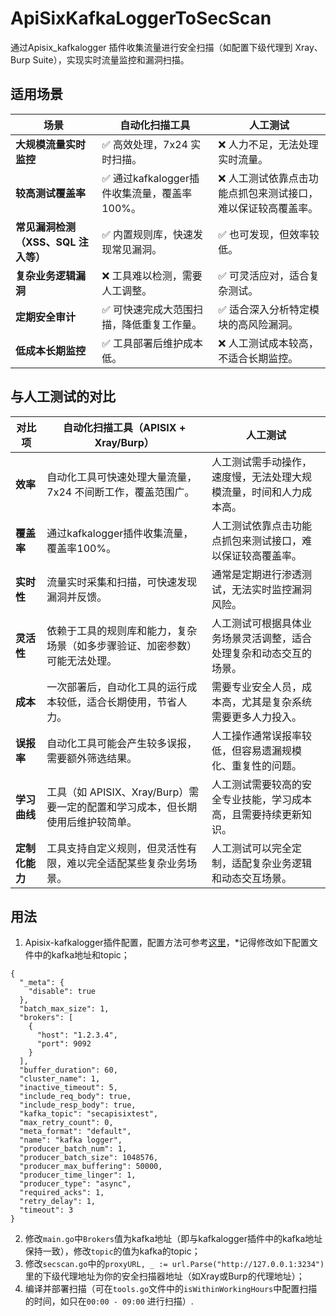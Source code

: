 # ApiSixKafkaLoggerToSecScan
通过Apisix_kafkalogger 插件收集流量进行安全扫描（如配置下级代理到 Xray、Burp Suite），实现实时流量监控和漏洞扫描。
## 适用场景
| **场景**                   | **自动化扫描工具**                  | **人工测试**                    |
|----------------------------|------------------------------------|---------------------------------|
| **大规模流量实时监控**         | ✅ 高效处理，7x24 实时扫描。            | ❌ 人力不足，无法处理实时流量。       |
| **较高测试覆盖率**         | ✅ 通过kafkalogger插件收集流量，覆盖率100%。           | ❌ 人工测试依靠点击功能点抓包来测试接口，难以保证较高覆盖率。      |
| **常见漏洞检测（XSS、SQL 注入等）** | ✅ 内置规则库，快速发现常见漏洞。         | ✅ 也可发现，但效率较低。             |
| **复杂业务逻辑漏洞**            | ❌ 工具难以检测，需要人工调整。            | ✅ 可灵活应对，适合复杂测试。         |
| **定期安全审计**              | ✅ 可快速完成大范围扫描，降低重复工作量。     | ✅ 适合深入分析特定模块的高风险漏洞。 |
| **低成本长期监控**            | ✅ 工具部署后维护成本低。                 | ❌ 人工测试成本较高，不适合长期监控。  |

## 与人工测试的对比

| **对比项**             | **自动化扫描工具（APISIX + Xray/Burp）**                                      | **人工测试**                                                                 |
|------------------------|----------------------------------------------------------------------------|-----------------------------------------------------------------------------|
| **效率**               | 自动化工具可快速处理大量流量，7x24 不间断工作，覆盖范围广。                          | 人工测试需手动操作，速度慢，无法处理大规模流量，时间和人力成本高。                                     |
| **覆盖率**            | 通过kafkalogger插件收集流量，覆盖率100%。          | 人工测试依靠点击功能点抓包来测试接口，难以保证较高覆盖率。                                  |
| **实时性**             | 流量实时采集和扫描，可快速发现漏洞并反馈。                                       | 通常是定期进行渗透测试，无法实时监控漏洞风险。                                                   |
| **灵活性**             | 依赖于工具的规则库和能力，复杂场景（如多步骤验证、加密参数）可能无法处理。                  | 人工测试可根据具体业务场景灵活调整，适合处理复杂和动态交互的场景。                                   |
| **成本**               | 一次部署后，自动化工具的运行成本较低，适合长期使用，节省人力。                           | 需要专业安全人员，成本高，尤其是复杂系统需要更多人力投入。                                      |
| **误报率**             | 自动化工具可能会产生较多误报，需要额外筛选结果。                                      | 人工操作通常误报率较低，但容易遗漏规模化、重复性的问题。                                         |
| **学习曲线**            | 工具（如 APISIX、Xray/Burp）需要一定的配置和学习成本，但长期使用后维护较简单。                | 人工测试需要较高的安全专业技能，学习成本高，且需要持续更新知识。                                     |
| **定制化能力**          | 工具支持自定义规则，但灵活性有限，难以完全适配某些复杂业务场景。                          | 人工测试可以完全定制，适配复杂业务逻辑和动态交互场景。                                           |


## 用法
1. Apisix-kafkalogger插件配置，配置方法可参考[这里](https://blog.csdn.net/weixin_45945976/article/details/139123020?spm=1001.2014.3001.5501)，*记得修改如下配置文件中的kafka地址和topic；
```
{
  "_meta": {
    "disable": true
  },
  "batch_max_size": 1,
  "brokers": [
    {
      "host": "1.2.3.4",
      "port": 9092
    }
  ],
  "buffer_duration": 60,
  "cluster_name": 1,
  "inactive_timeout": 5,
  "include_req_body": true,
  "include_resp_body": true,
  "kafka_topic": "secapisixtest",
  "max_retry_count": 0,
  "meta_format": "default",
  "name": "kafka logger",
  "producer_batch_num": 1,
  "producer_batch_size": 1048576,
  "producer_max_buffering": 50000,
  "producer_time_linger": 1,
  "producer_type": "async",
  "required_acks": 1,
  "retry_delay": 1,
  "timeout": 3
}

```
2. 修改`main.go`中`Brokers`值为kafka地址（即与kafkalogger插件中的kafka地址保持一致），修改`topic`的值为kafka的topic；
3. 修改`secscan.go`中的`proxyURL, _ := url.Parse("http://127.0.0.1:3234")`里的下级代理地址为你的安全扫描器地址（如Xray或Burp的代理地址）；
4. 编译并部署扫描（可在`tools.go`文件中的`isWithinWorkingHours`中配置扫描的时间，如只在`00:00 - 09:00` 进行扫描）.
